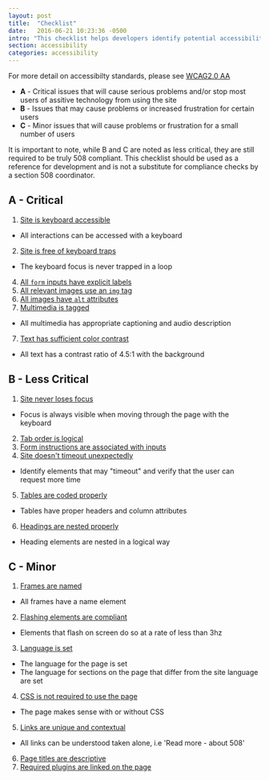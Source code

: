 ```yaml
---
layout: post
title:  "Checklist"
date:   2016-06-21 10:23:36 -0500
intro: "This checklist helps developers identify potential accessibility issues affecting their websites or applications. It's broken down into three sections of decreasing importance: <strong>A</strong>, <strong>B</strong> and <strong>C</strong>. Please check and address these issues in the order in which they appear."
section: accessibility
categories: accessibility
---
```


For more detail on accessibilty standards, please see [WCAG2.0 AA](https://www.w3.org/TR/WCAG20/)

 * **A** - Critical issues that will cause serious problems and/or stop most users of assitive technology from using the site
 * **B** - Issues that may cause problems or increased frustration for certain users
 * **C** - Minor issues that will cause problems or frustration for a small number of users

It is important to note, while B and C are noted as less critical, they are still required to be truly 508 compliant. This checklist should be used as a reference for development and is not a substitute for compliance checks by a section 508 coordinator.

##  A - Critical

1. [Site is keyboard accessible](keyboard.html)
 * All interactions can be accessed with a keyboard
2. [Site is free of keyboard traps](keyboard.html)
 * The keyboard focus is never trapped in a loop
4. [All `form` inputs have explicit labels](forms.html)
6. [All relevant images use an `img` tag](images.html)
5. [All images have `alt` attributes](images.html)
6. [Multimedia is tagged](multimedia.html)
 * All multimedia has appropriate captioning and audio description
7. [Text has sufficient color contrast](color.html)
 * All text has a contrast ratio of 4.5:1 with the background

## B - Less Critical

1. [Site never loses focus](keyboard.html)
 * Focus is always visible when moving through the page with the keyboard
2. [Tab order is logical](keyboard.html)
3. [Form instructions are associated with inputs](forms.html)
4. [Site doesn't timeout unexpectedly](timeouts.html)
 * Identify elements that may "timeout" and verify that the user can request more time
5. [Tables are coded properly](tables.html)
 * Tables have proper headers and column attributes
6. [Headings are nested properly](headings.html)
 * Heading elements are nested in a logical way

## C - Minor
1. [Frames are named](frames.html)
 * All frames have a name element
2. [Flashing elements are compliant](flashing.html)
 * Elements that flash on screen do so at a rate of less than 3hz
3. [Language is set](properties.html)
 * The language for the page is set
 * The language for sections on the page that differ from the site language are set
4. [CSS is not required to use the page](css.html)
 * The page makes sense with or without CSS
5. [Links are unique and contextual](links.html)
 * All links can be understood taken alone, i.e 'Read more - about 508'
6. [Page titles are descriptive](pagetitles.html)
7. [Required plugins are linked on the page](plugins.html)
